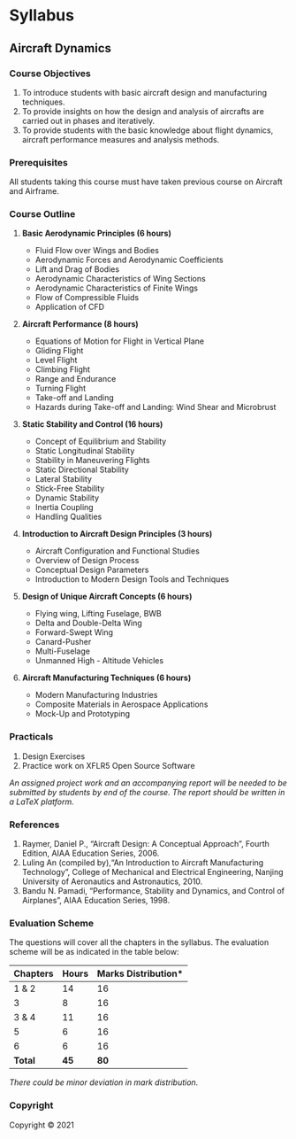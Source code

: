 # Syllabus

## Aircraft Dynamics

### Course Objectives

1. To introduce students with basic aircraft design and manufacturing techniques.
2. To provide insights on how the design and analysis of aircrafts are carried out in phases and iteratively.
3. To provide students with the basic knowledge about flight dynamics, aircraft performance measures and analysis methods.

### Prerequisites

All students taking this course must have taken previous course on Aircraft and Airframe.

### Course Outline

1. **Basic Aerodynamic Principles (6 hours)**
    * Fluid Flow over Wings and Bodies
    * Aerodynamic Forces and Aerodynamic Coefficients
    * Lift and Drag of Bodies
    * Aerodynamic Characteristics of Wing Sections
    * Aerodynamic Characteristics of Finite Wings
    * Flow of Compressible Fluids
    * Application of CFD

2. **Aircraft Performance (8 hours)**
    * Equations of Motion for Flight in Vertical Plane
    * Gliding Flight
    * Level Flight
    * Climbing Flight
    * Range and Endurance
    * Turning Flight
    * Take-off and Landing
    * Hazards during Take-off and Landing: Wind Shear and Microbrust

3. **Static Stability and Control (16 hours)**
    * Concept of Equilibrium and Stability
    * Static Longitudinal Stability
    * Stability in Maneuvering Flights
    * Static Directional Stability
    * Lateral Stability
    * Stick-Free Stability
    * Dynamic Stability
    * Inertia Coupling
    * Handling Qualities

4. **Introduction to Aircraft Design Principles (3 hours)**
    * Aircraft Configuration and Functional Studies
    * Overview of Design Process
    * Conceptual Design Parameters
    * Introduction to Modern Design Tools and Techniques

5. **Design of Unique Aircraft Concepts (6 hours)**
    * Flying wing, Lifting Fuselage, BWB
    * Delta and Double-Delta Wing
    * Forward-Swept Wing
    * Canard-Pusher
    * Multi-Fuselage
    * Unmanned High - Altitude Vehicles

6. **Aircraft Manufacturing Techniques (6 hours)**
    * Modern Manufacturing Industries
    * Composite Materials in Aerospace Applications
    * Mock-Up and Prototyping

### Practicals

1. Design Exercises
2. Practice work on XFLR5 Open Source Software

*An assigned project work and an accompanying report will be needed to be submitted by students by end of the course. The report should be written in a LaTeX platform.*

### References

1. Raymer, Daniel P., “Aircraft Design: A Conceptual Approach”, Fourth Edition, AIAA Education Series, 2006.
2. Luling An (compiled by),“An Introduction to Aircraft Manufacturing Technology”, College of Mechanical and Electrical Engineering, Nanjing University of Aeronautics and Astronautics, 2010.
3. Bandu N. Pamadi, “Performance, Stability and Dynamics, and Control of Airplanes”, AIAA Education Series, 1998.

### Evaluation Scheme

The questions will cover all the chapters in the syllabus. The evaluation scheme will be as indicated in the table below:

| Chapters | Hours | Marks Distribution* |
|---|---|---|
| 1 & 2 | 14 | 16 |
| 3 | 8 | 16 |
| 3 & 4 | 11 | 16 |
| 5 | 6 | 16 |
| 6 | 6 | 16 |
| **Total** | **45** | **80** |

*There could be minor deviation in mark distribution.*

### Copyright

Copyright &copy; 2021